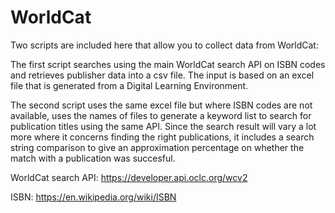 # WorldCat

Two scripts are included here that allow you to collect data from WorldCat:

The first script searches using the main WorldCat search API on ISBN codes and retrieves publisher data into a csv file. The input is based on an excel file that is generated from a Digital Learning Environment.

The second script uses the same excel file but where ISBN codes are not available, uses the names of files to generate a keyword list to search for publication titles using the same API. Since the search result will vary a lot more where it concerns finding the right publications, it includes a search string comparison to give an approximation percentage on whether the match with a publication was succesful.

WorldCat search API: https://developer.api.oclc.org/wcv2

ISBN: https://en.wikipedia.org/wiki/ISBN
